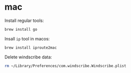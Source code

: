 # mac

Install regular tools:
```bash
brew install go
```

Insall `ip` tool in macos:
```bash
brew install iproute2mac
```

Delete windscribe data:
```bash
rm ~/Library/Preferences/com.windscribe.Windscribe.plist
```
